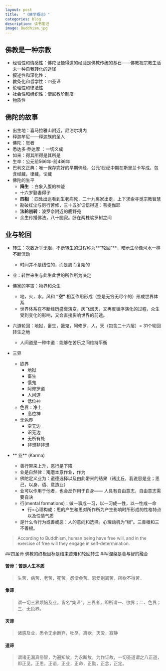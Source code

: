 ```yaml
---
layout: post
title:  "《佛学概论》"
categories: blog
description: 读书笔记
image: Buddhism.jpg
---
```



## 佛教是一种宗教
* 经验性和情感性：佛陀证悟得道的经验是佛教传统的基石——佛教视宗教生活未一种自我转化的途径
* 叙述性和深化性：
* 教条化和哲学性：四圣谛
* 伦理性和律法性
* 社会性和组织性：僧尼教阶制度
* 物质性

## 佛陀的故事
* 出生地：喜马拉雅山附近，尼泊尔境内
* 释迦牟尼——释迦族的圣人
* 佛陀：觉者
* 悉达多·乔达摩 ：一切义成
* 如来：得其所得是其所是
* 生卒：公元前566年-前486年
* 巴利文正典：唯一保存完好的早期佛经，公元1世纪中期在斯里兰卡写成。包含经藏，律藏，论藏
* 佛陀的生平
	*  **降生** ：白象入腹的神迹 
	* 十六岁娶妻得子
	*  **四相** ：四处出巡看到生老病死，二十九离家出走，上下求索寻觅宗教智慧
	*  勘破红尘与厉行苦修，三十五岁证悟得道：菩提伽耶
	*  **法轮初转**：波罗奈附近的鹿野苑
	*  余生传播佛法，八十圆寂。卧在两株裟罗树之间
		
## 业与轮回
* 转生：次数近乎无限，不断转生的过程称为**“轮回”**，暗示生命像河水一样不断流动
	* 时间并不是线性的，而是周而复始的
* 业：转世来生与此生此世的所作所为决定	
* 佛家的宇宙：物界和众生
	* 地，火，水，风和 **“空”** 相互作用形成（空是无穷无尽个的）形成世界体系
	* 世界体系在不断经历盛衰演变，灰飞烟灭，又再度循序演化的过程，众生受到变化的影响，又会直接影响世界的前途。
* 六道轮回：地狱，畜生，饿鬼，阿修罗，人，天（包含二十六层）= 31个轮回转生之地
	* 人间道是一种中道：能够在苦乐之间维持平衡
* 三界
	* 欲界
		* 地狱
		* 畜生
		* 饿鬼
		* 阿修罗道
		* 人间道
		* 低位神
	* 色界：净土
		* 高位神
	* 无色界
		* 空无边
		* 识无边
		* 无所有处
		* 非想非非想
		
* ** 业** (Karma)
	* 善行带来上升，恶行是下降
	* 业是自然律：羯磨本意作业，作为
	* 佛陀定义业为：道德选择以及由此带来的结果（诸比丘，我说思是业；思己，以身、语、意造业）
	* 业可以作用于他者，也会反作用于自身—— 人具有自由意志，自由意志需要自决
	* 行(mental formations)：做一事成一习，以一习成一性，以一性成一命 
		* 行=心理构成：思的产生和思对所作所为产生影响时所形成的性格特点以及性情气质
	* 是什么令行为或善或恶：人的意向和选择。心理动机为“根”。三善根和三不善根。
> According to Buddhism, human being have free will, and in the exercise of free will they engage in self-determination. 


##四圣谛
佛教的终极目标是结束苦难和轮回转生
###涅槃是善与智的融合
#### 苦谛：苦是人生本质
> 生苦，病苦，老苦，死苦。怨憎会苦。恩爱别离苦，所欲不得苦。

#### 集谛
> 谓一切三界烦恼及业，皆名“集谛”。三界者，即所谓一、欲界；二、色界；三、无色界。

#### 灭谛
> 诸感及业，悉令无余断弃，吐尽，离欲，灭没，寂静

#### 道谛
> 谓诸无漏真俗智，为遍知故，为永断故，为作证故，一切圣道谓之八正道，即正见，正思，正语，正业，正命，正勤，正念，正定。














